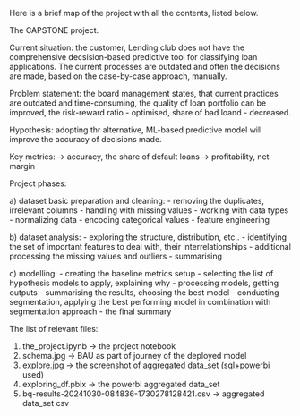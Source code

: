 Here is a brief map of the project with all the contents, listed  below. 

The CAPSTONE project. 

Current situation: 
  the customer,  Lending club does not have the comprehensive decsision-based predictive tool for classifying loan applications. The current processes are outdated and often the decisions are made, 
based on the case-by-case approach, manually.

Problem statement: 
 the board management states, that current practices are outdated  and time-consuming, the quality of loan portfolio can be improved, the risk-reward ratio - optimised, share of bad loand - decreased.

Hypothesis: 
 adopting thr alternative, ML-based predictive model will improve the accuracy of decisions made.

Key metrics: 
   -> accuracy, the share of default loans
   -> profitability, net margin 

Project phases: 

 a) dataset basic preparation and cleaning: 
      - removing the duplicates, irrelevant columns
      - handling with missing values
      - working with data types 
      - normalizing data 
      - encoding categorical values
      - feature engineering 

 b) dataset analysis: 
      - exploring the structure, distribution, etc.. 
      - identifying the set of important features to deal with, their interrelationships
      - additional processing the missing values and outliers
      - summarising 

 c) modelling: 
      -  creating the baseline metrics setup 
      -  selecting the list of hypothesis models to apply, explaining why
      -  processing models, getting outputs
      -  summarising the results, choosing the best model
      -  conducting segmentation, applying the best performing model in combination with segmentation approach 
      -  the final summary

The list of relevant files: 
1) the_project.ipynb -> the project notebook 
2) schema.jpg -> BAU as part of journey of the deployed model 
3) explore.jpg -> the screenshot of aggregated data_set (sql+powerbi used)
4) exploring_df.pbix -> the powerbi aggregated data_set
5) bq-results-20241030-084836-1730278128421.csv -> aggregated data_set csv 




 
       
